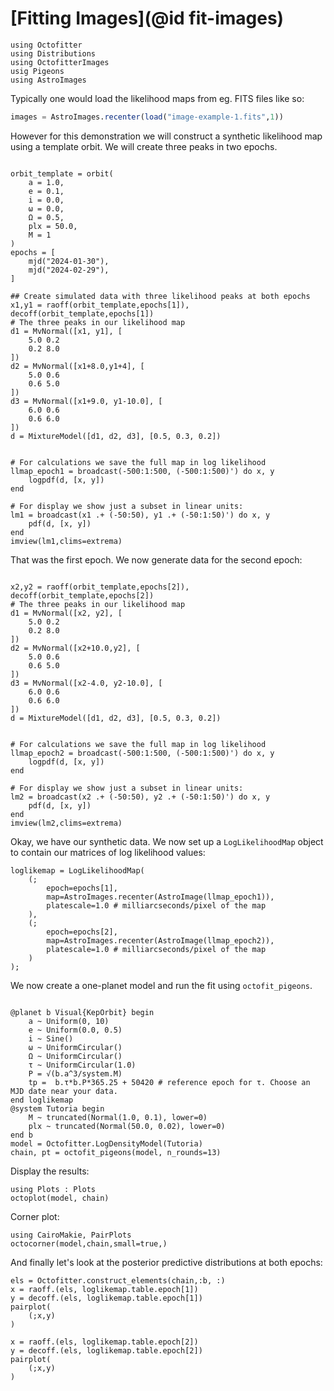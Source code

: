 # [Fitting Images](@id fit-images)

```@example 1
using Octofitter
using Distributions
using OctofitterImages
usig Pigeons
using AstroImages
```

Typically one would load the likelihood maps from eg. FITS files like so:
```julia
images = AstroImages.recenter(load("image-example-1.fits",1))
```

However for this demonstration we will construct a synthetic likelihood map using 
a template orbit. We will create three peaks in two epochs.
```@example 1

orbit_template = orbit(
    a = 1.0,
    e = 0.1,
    i = 0.0,
    ω = 0.0,
    Ω = 0.5,
    plx = 50.0,
    M = 1
)
epochs = [
    mjd("2024-01-30"),
    mjd("2024-02-29"),
]

## Create simulated data with three likelihood peaks at both epochs
x1,y1 = raoff(orbit_template,epochs[1]), decoff(orbit_template,epochs[1])
# The three peaks in our likelihood map
d1 = MvNormal([x1, y1], [
    5.0 0.2
    0.2 8.0
])
d2 = MvNormal([x1+8.0,y1+4], [
    5.0 0.6
    0.6 5.0
])
d3 = MvNormal([x1+9.0, y1-10.0], [
    6.0 0.6
    0.6 6.0
])
d = MixtureModel([d1, d2, d3], [0.5, 0.3, 0.2])


# For calculations we save the full map in log likelihood
llmap_epoch1 = broadcast(-500:1:500, (-500:1:500)') do x, y
    logpdf(d, [x, y])
end

# For display we show just a subset in linear units:
lm1 = broadcast(x1 .+ (-50:50), y1 .+ (-50:1:50)') do x, y
    pdf(d, [x, y])
end
imview(lm1,clims=extrema)
```

That was the first epoch. We now generate data for the second epoch:
```@example 1

x2,y2 = raoff(orbit_template,epochs[2]), decoff(orbit_template,epochs[2])
# The three peaks in our likelihood map
d1 = MvNormal([x2, y2], [
    5.0 0.2
    0.2 8.0
])
d2 = MvNormal([x2+10.0,y2], [
    5.0 0.6
    0.6 5.0
])
d3 = MvNormal([x2-4.0, y2-10.0], [
    6.0 0.6
    0.6 6.0
])
d = MixtureModel([d1, d2, d3], [0.5, 0.3, 0.2])


# For calculations we save the full map in log likelihood
llmap_epoch2 = broadcast(-500:1:500, (-500:1:500)') do x, y
    logpdf(d, [x, y])
end

# For display we show just a subset in linear units:
lm2 = broadcast(x2 .+ (-50:50), y2 .+ (-50:1:50)') do x, y
    pdf(d, [x, y])
end
imview(lm2,clims=extrema)
```


Okay, we have our synthetic data. We now set up a `LogLikelihoodMap` object to contain our matrices of log likelihood values:
```@example 1
loglikemap = LogLikelihoodMap(
    (;
        epoch=epochs[1],
        map=AstroImages.recenter(AstroImage(llmap_epoch1)),
        platescale=1.0 # milliarcseconds/pixel of the map
    ),
    (;
        epoch=epochs[2],
        map=AstroImages.recenter(AstroImage(llmap_epoch2)),
        platescale=1.0 # milliarcseconds/pixel of the map
    )
);
```

We now create a one-planet model and run the fit using `octofit_pigeons`.
```@example 1

@planet b Visual{KepOrbit} begin
    a ~ Uniform(0, 10)
    e ~ Uniform(0.0, 0.5)
    i ~ Sine()
    ω ~ UniformCircular()
    Ω ~ UniformCircular()
    τ ~ UniformCircular(1.0)
    P = √(b.a^3/system.M)
    tp =  b.τ*b.P*365.25 + 50420 # reference epoch for τ. Choose an MJD date near your data.
end loglikemap
@system Tutoria begin
    M ~ truncated(Normal(1.0, 0.1), lower=0)
    plx ~ truncated(Normal(50.0, 0.02), lower=0)
end b 
model = Octofitter.LogDensityModel(Tutoria)
chain, pt = octofit_pigeons(model, n_rounds=13)
```

Display the results:
```@example 1
using Plots : Plots
octoplot(model, chain)
```

Corner plot:
```@example 1
using CairoMakie, PairPlots
octocorner(model,chain,small=true,)
```

And finally let's look at the posterior predictive distributions at both epochs:
```@example 1
els = Octofitter.construct_elements(chain,:b, :)
x = raoff.(els, loglikemap.table.epoch[1])
y = decoff.(els, loglikemap.table.epoch[1])
pairplot(
    (;x,y)
)
```

```@example 1
x = raoff.(els, loglikemap.table.epoch[2])
y = decoff.(els, loglikemap.table.epoch[2])
pairplot(
    (;x,y)
)
```
